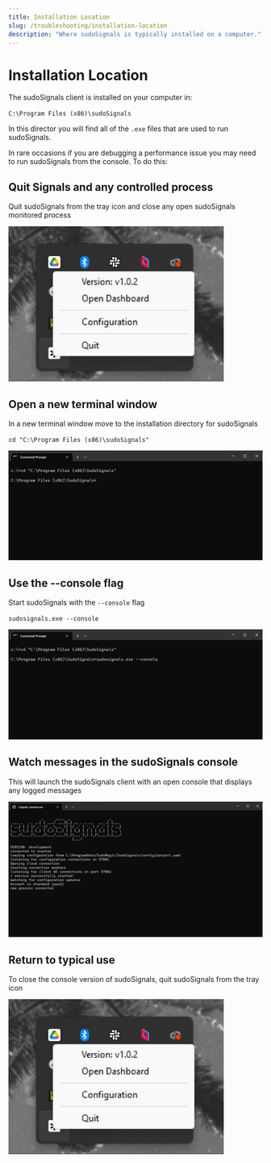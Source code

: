```yaml
---
title: Installation Location
slug: /troubleshooting/installation-location
description: "Where sudoSignals is typically installed on a computer."
---
```


# Installation Location


The sudoSignals client is installed on your computer in:  

`C:\Program Files (x86)\sudoSignals`  

In this director you will find all of the `.exe` files that are used to run sudoSignals.   

In rare occasions if you are debugging a performance issue you may need to run sudoSignals from the console. To do this:  

## Quit Signals and any controlled process  

Quit sudoSignals from the tray icon and close any open sudoSignals monitored process  

![Quit Signals](/img/configure-installation/configure-002.png)

## Open a new terminal window
In a new terminal window move to the installation directory for sudoSignals  

`cd "C:\Program Files (x86)\sudoSignals"`  

![sudoSignals dir in terminal](/img/installation-location/signals_dir_terminal.png)  

## Use the --console flag
Start sudoSignals with the `--console` flag  

`sudosignals.exe --console`  

![sudoSignals with console flag](/img/installation-location/signals_with_console_flag.png)  

## Watch messages in the sudoSignals console

This will launch the sudoSignals client with an open console that displays any logged messages  

![sudoSignals console](/img/installation-location/sudoSignals_console.png)  

## Return to typical use

To close the console version of sudoSignals, quit sudoSignals from the tray icon  

![Quit Signals](/img/configure-installation/configure-002.png)
